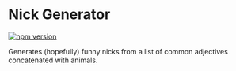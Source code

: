 # Nick Generator

[![npm version](https://badge.fury.io/js/nick-generator.svg)](https://badge.fury.io/js/nick-generator)

Generates (hopefully) funny nicks from a list of common adjectives concatenated with animals.


